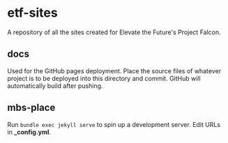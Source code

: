 # etf-sites
A repository of all the sites created for Elevate the Future's Project Falcon.

## docs
Used for the GitHub pages deployment. Place the source files of whatever project is to be deployed into this directory and commit. GitHub will automatically build after pushing.

## mbs-place
Run `bundle exec jekyll serve` to spin up a development server. Edit URLs in **_config.yml**. 